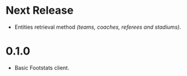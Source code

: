 # Next Release

- Entities retrieval method *(teams, coaches, referees and stadiums)*.

# 0.1.0

- Basic Footstats client.
